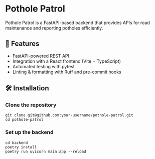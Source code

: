 # Pothole Patrol

Pothole Patrol is a FastAPI-based backend that provides APIs for road maintenance and reporting potholes efficiently.

## 🚀 Features
- FastAPI-powered REST API
- Integration with a React frontend (Vite + TypeScript)
- Automated testing with pytest
- Linting & formatting with Ruff and pre-commit hooks

## 🛠 Installation

### Clone the repository
```
git clone git@github.com:your-username/pothole-patrol.git
cd pothole-patrol
````

### Set up the backend
```
cd backend
poetry install
poetry run uvicorn main:app --reload
```